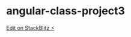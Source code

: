 # angular-class-project3

[Edit on StackBlitz ⚡️](https://stackblitz.com/edit/angular-class-project3)